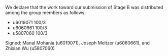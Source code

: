We declare that the work toward our submission of Stage B was distributed among the group members as follows:

* u6019071 100/3
* u6060661 100/3
* u5807060 100/3

Signed: Manal Mohania (u6019071), Joseph Meltzer (u6060661), and Zhixian Wu (u5807060)

